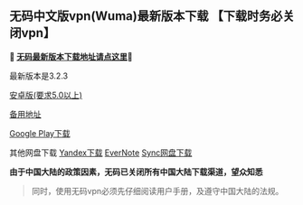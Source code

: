 ## 无码中文版vpn(Wuma)最新版本下载 【下载时务必关闭vpn】
**🔴 [无码最新版本下载地址请点这里](http://176.122.135.123/new/Wuma-git-3.2.3.apk)🔴**

最新版本是3.2.3

[安卓版(要求5.0以上)]( http://t.cn/RuiZqTB) 

[备用地址](https://dl0tgz6ee3upo.cloudfront.net/production/app/builds/025/894/494/original/0092a91604df7ac5eccd2d24f1927aa0/Wuma-git-3.2.3.apk)

[Google Play下载](https://play.google.com/store/apps/details?id=com.muma.pn) 

其他网盘下载
[Yandex下载](https://yadi.sk/d/V4kqy44b3UrCkq) 
[EverNote](https://www.evernote.com/shard/s465/sh/29b9e804-ae2a-4627-af7c-9812ca26d12c/7d37bd1bc9b59ac9778e5124577c648b) 
[Sync网盘下载](https://ln.sync.com/dl/9c3f10be0/7ihrejim-xtwzcczk-udqw-cxxrnxji) 

**由于中国大陆的政策因素，无码已关闭所有中国大陆下载渠道，望众知悉**
> 同时，使用无码vpn必须先仔细阅读用户手册，及遵守中国大陆的法规。




